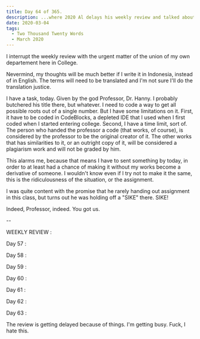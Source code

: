 ```yaml
---
title: Day 64 of 365.
description: ...where 2020 Al delays his weekly review and talked about his college assignments.
date: 2020-03-04
tags:
  - Two Thousand Twenty Words
  - March 2020
---
```


I interrupt the weekly review with the urgent matter of the union of my own departement here in College.

Nevermind, my thoughts will be much better if I write it in Indonesia, instead of in English. The terms will need to be translated and I'm not sure I'll do the translation justice.

I have a task, today. Given by the god Professor, Dr. Hanny. I probably butchered his title there, but whatever. I need to code a way to get all possible roots out of a single number. But I have some limitations on it. First, it have to be coded in CodeBlocks, a depleted IDE that I used when I first coded when I started entering college. Second, I have a time limit, sort of. The person who handed the professor a code (that works, of course), is considered by the professor to be the original creator of it. The other works that has similarities to it, or an outright copy of it, will be considered a plagiarism work and will not be graded by him. 

This alarms me, because that means I have to sent something by today, in order to at least had a chance of making it without my works become a derivative of someone. I wouldn't know even if I try not to make it the same, this is the ridiculousness of the situation, or the assignment. 

I was quite content with the promise that he rarely handing out assignment in this class, but turns out he was holding off a "SIKE" there. SIKE!

Indeed, Professor, indeed. You got us.

--

WEEKLY REVIEW : 

Day 57 :

Day 58 :

Day 59 :

Day 60 :

Day 61 :

Day 62 :

Day 63 :


The review is getting delayed because of things. I'm getting busy. Fuck, I hate this.